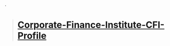 .

> # [   Corporate-Finance-Institute-CFI-Profile  ](https://dashboard.corporatefinanceinstitute.com/financial-modeling-valuation-analyst-fmva/)
